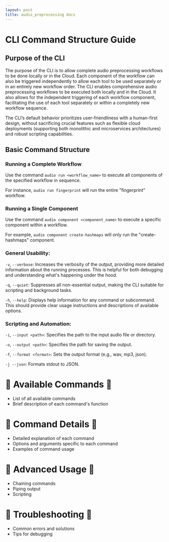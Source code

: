 ```yaml
---
layout: post
title: audio_preprocessing docs
---
```


# CLI Command Structure Guide

## Purpose of the CLI

The purpose of the CLI is to allow complete audio preprocessing workflows to be done locally or in the Cloud. Each component of the workflow can also be triggered independently to allow each tool to be used separately or in an entirely new workflow order. The CLI enables comprehensive audio preprocessing workflows to be executed both locally and in the Cloud. It also allows for the independent triggering of each workflow component, facilitating the use of each tool separately or within a completely new workflow sequence.

The CLI’s default behavior prioritizes user-friendliness with a human-first design, without sacrificing crucial features such as flexible cloud deployments (supporting both monolithic and microservices architectures) and robust scripting capabilities.

## Basic Command Structure

### Running a Complete Workflow

Use the command `audio run <workflow_name>` to execute all components of the specified workflow in sequence.

For instance, `audio run fingerprint` will run the entire "fingerprint" workflow.

### Running a Single Component

Use the command `audio component <component_name>` to execute a specific component within a workflow.

For example, `audio component create-hashmaps` will only run the "create-hashmaps" component.

### General Usability:

`-v`, `--verbose`: Increases the verbosity of the output, providing more detailed information about the running processes. This is helpful for both debugging and understanding what's happening under the hood.

`-q`, `--quiet`: Suppresses all non-essential output, making the CLI suitable for scripting and background tasks.

`-h`, `--help`: Displays help information for any command or subcommand. This should provide clear usage instructions and descriptions of available options.

### Scripting and Automation:

`-i`, `--input <path>`: Specifies the path to the input audio file or directory.

`-o`, `--output <path>`: Specifies the path for saving the output.

`-f`, `--format <format>`: Sets the output format (e.g., wav, mp3, json).

`-j --json`: Formats stdout to JSON.

# 🚧 Available Commands 🚧

* List of all available commands  
* Brief description of each command's function

# 🚧 Command Details 🚧

* Detailed explanation of each command  
* Options and arguments specific to each command  
* Examples of command usage

# 🚧 Advanced Usage 🚧

* Chaining commands  
* Piping output  
* Scripting

# 🚧 Troubleshooting 🚧

* Common errors and solutions  
* Tips for debugging
